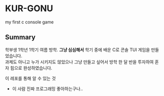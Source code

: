 # KUR-GONU
my first c console game

## Summary
학부생 1학년 1학기 여름 방학. **그냥 심심해서** 학기 중에 배운 C로 콘솔 TUI 게임을 만들었습니다. \
과제도 아니고 누가 시키지도 않았으나 그냥 만들고 싶어서 방학 한 달 반을 투자하여 혼자 힘으로 완성하였습니다.

이 레포를 통해 알 수 있는 것
- 이 사람 진짜 프로그래밍 좋아하는구나..
